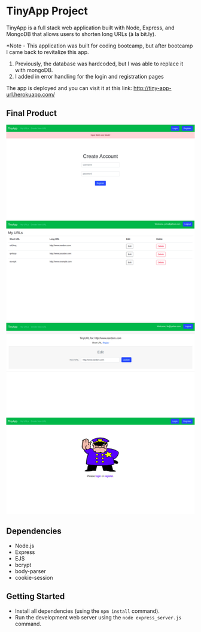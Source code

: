 # TinyApp Project

TinyApp is a full stack web application built with Node, Express, and MongoDB that allows users to shorten long URLs (à la bit.ly).

*Note - This application was built for coding bootcamp, but after bootcamp I came back to revitalize this app. 

1. Previously, the database was hardcoded, but I was able to replace it with mongoDB. 
2. I added in error handling for the login and registration pages

The app is deployed and you can visit it at this link: http://tiny-app-url.herokuapp.com/

## Final Product

!["register-error"](https://github.com/kvnchu2/tinyapp/blob/master/docs/register-error.jpeg?raw=true)
!["url-table "](https://github.com/kvnchu2/tinyapp/blob/master/docs/url-table.jpeg?raw=true)
!["screenshot for edit page"](https://github.com/kvnchu2/tinyapp/blob/master/docs/update.jpeg?raw=true)
!["forbidden"](https://github.com/kvnchu2/tinyapp/blob/master/docs/forbidden.jpeg?raw=true)

## Dependencies

- Node.js
- Express
- EJS
- bcrypt
- body-parser
- cookie-session

## Getting Started

- Install all dependencies (using the `npm install` command).
- Run the development web server using the `node express_server.js` command.
